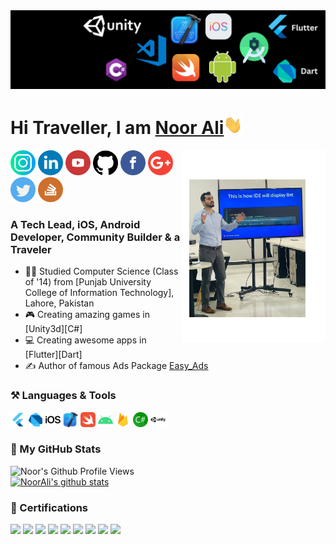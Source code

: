 <img src="https://github.com/nooralibutt/nooralibutt/blob/master/linkedin-banner.png" />

<h1>Hi Traveller, I am <a href="https://www.linkedin.com/in/nooralibutt/">Noor Ali</a><img src="https://raw.githubusercontent.com/ABSphreak/ABSphreak/master/gifs/Hi.gif" width="30px" height="30px"></h1>
<img align='right' src="https://github.com/nooralibutt/nooralibutt/blob/master/dp.png" width="230" />

<a href="https://www.instagram.com/nooralibutt"><img src="https://github.com/nooralibutt/nooralibutt/blob/master/logos/instagram.png" width="40" /></a>
<a href="https://www.linkedin.com/in/nooralibutt"><img src="https://github.com/nooralibutt/nooralibutt/blob/master/logos/linkedin.png" width="40" /></a>
<a href="https://youtube.com/@nooralibutt2690"><img src="https://github.com/nooralibutt/nooralibutt/blob/master/logos/youtube-logo.png" width="40" /></a>
<a href="https://github.com/nooralibutt"><img src="https://github.com/nooralibutt/nooralibutt/blob/master/logos/github-logo.png" width="40" /></a>
<a href="https://www.facebook.com/iamnooralibutt/"><img src="https://github.com/nooralibutt/nooralibutt/blob/master/logos/facebook.png" width="40" /></a>
<a href="mailto:nooralibutt@gmail.com"><img src="https://github.com/nooralibutt/nooralibutt/blob/master/logos/google-plus.png" width="40" /></a>
<a href="https://twitter.com/nooralibutt"><img src="https://github.com/nooralibutt/nooralibutt/blob/master/logos/twitter.png" width="40" /></a>
<a href="https://stackoverflow.com/users/2898708/noor-ali-butt"><img src="https://github.com/nooralibutt/nooralibutt/blob/master/logos/stackoverflow.png" width="40" /></a>

### A Tech Lead, iOS, Android Developer, Community Builder & a Traveler
- 🙋‍♂️ Studied Computer Science (Class of '14) from [Punjab University College of Information Technology], Lahore, Pakistan
- 🎮 Creating amazing games in [Unity3d][C#]
- 💻 Creating awesome apps in [Flutter][Dart]
- ✍️ Author of famous Ads Package [Easy_Ads](https://github.com/nooralibutt/easy-ads)

### ⚒️ Languages & Tools

<code><img width=24px src="https://raw.githubusercontent.com/github/explore/80688e429a7d4ef2fca1e82350fe8e3517d3494d/topics/flutter/flutter.png"></code>
<code><img width=24px src="https://raw.githubusercontent.com/github/explore/80688e429a7d4ef2fca1e82350fe8e3517d3494d/topics/dart/dart.png"></code>
<code><img width=24px src="https://raw.githubusercontent.com/github/explore/80688e429a7d4ef2fca1e82350fe8e3517d3494d/topics/ios/ios.png"></code>
<code><img width=24px src="https://raw.githubusercontent.com/github/explore/80688e429a7d4ef2fca1e82350fe8e3517d3494d/topics/xcode/xcode.png"></code>
<code><img width=24px src="https://raw.githubusercontent.com/github/explore/80688e429a7d4ef2fca1e82350fe8e3517d3494d/topics/swift/swift.png"></code>
<code><img width=24px src="https://raw.githubusercontent.com/github/explore/80688e429a7d4ef2fca1e82350fe8e3517d3494d/topics/android/android.png"></code>
<code><img width=24px src="https://raw.githubusercontent.com/github/explore/80688e429a7d4ef2fca1e82350fe8e3517d3494d/topics/firebase/firebase.png"></code>
<code><img width=24px src="https://raw.githubusercontent.com/github/explore/80688e429a7d4ef2fca1e82350fe8e3517d3494d/topics/csharp/csharp.png"></code>
<code><img width=24px src="https://raw.githubusercontent.com/github/explore/80688e429a7d4ef2fca1e82350fe8e3517d3494d/topics/unity/unity.png"></code>

### 📝 My GitHub Stats 

![Noor's Github Profile Views](https://komarev.com/ghpvc/?username=nooralibutt&color=blueviolet)
<br/>
[![NoorAli's github stats](https://github-readme-stats.vercel.app/api?username=nooralibutt&theme=gotham)](https://github.com/nooralibutt/github-readme-stats)

### 🪪 Certifications

<a href="https://www.linkedin.com/learning/certificates/cd520d144175d47b314f582951556b6fc2cef53eb6c2457d89c92ff55120e778"><img src="https://img.shields.io/badge/Flutter-%2302569B.svg?style=for-the-badge&logo=Flutter&logoColor=white"/></a>
<a href="https://www.linkedin.com/learning/certificates/5f88e91933e914148da5c555243b29d2e59efeb8308db6980d4af327affe0e4e"><img src="https://img.shields.io/badge/swift-F54A2A?style=for-the-badge&logo=swift&logoColor=white"/></a>
<a href="https://www.linkedin.com/learning/certificates/90d4517d278dd6d8989bc36b43c1e4385d8039b885705ee1a060cf692f20763a"><img src="https://img.shields.io/badge/MS%20TEAMS-7B83EB?style=for-the-badge&logo=microsoftteams&logoColor=white"/></a>
<a href="https://www.linkedin.com/learning/certificates/0a6b4e152cc0c7a1360f6a07be760a14fcbff5d47bb2efc7867b5716a5b5253f"><img src="https://img.shields.io/badge/java-%23ED8B00.svg?style=for-the-badge&logo=openjdk&logoColor=white"/></a>
<a href="https://www.linkedin.com/learning/certificates/6281e086aab42cc52d71a3b528143a810e8ce47bf12c01807a83cb987247baae"><img src="https://img.shields.io/badge/Blockchain-2F3134?style=for-the-badge&logo=hyperledger&logoColor=white"/></a>
<a href="https://www.linkedin.com/learning/certificates/1c4effe8bfa16d9c9e65b817bcb677afdfe1c64fafd6c78cdf36f2b53ea02f7b"><img src="https://img.shields.io/badge/ASO-258ffa?style=for-the-badge&logo=googleanalytics&logoColor=white"/></a>
<a href="https://www.linkedin.com/learning/certificates/735d045cf73cdbaf473a2b3f3b7b9d6e91ed1de11f21614c056fe2fbf6fc5be2"><img src="https://img.shields.io/badge/git-%23F05033.svg?style=for-the-badge&logo=git&logoColor=white"/></a>
<a href="https://www.linkedin.com/learning/certificates/5ccd17062856d43ef189893405e83c39b40e07652784fa835ab18123d83e10a6"><img src="https://img.shields.io/badge/iOS-000000?style=for-the-badge&logo=ios&logoColor=white"/></a>
<a href="https://www.linkedin.com/learning/certificates/5458a6243d72acce60ec8db648286c3cf7c24d91ee7a6c8ec55bf260134975ac"><img src="https://img.shields.io/badge/Team%20Leadership-008ED2?style=for-the-badge&logo=slideshare&logoColor=white"/></a>
